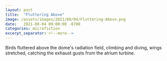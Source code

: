 ```yaml
---
layout: post
title:  "Fluttering Above"
image: /assets/images/2021/08/04/Fluttering-Above.png
date:   2021-08-04 09:00:00 -0700
categories: microfiction
excerpt_separator: <!--more-->
---
```

Birds fluttered above the dome's radiation field, climbing and diving, wings stretched, catching the exhaust gusts from the atrium turbine.
